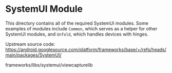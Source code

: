 # SystemUI Module

This directory contains all of the required SystemUI modules. Some examples of modules include `Common`, 
which serves as a helper for other SystemUI modules, and `Unfold`, which handles devices with hinges.

Upstream source code: https://android.googlesource.com/platform/frameworks/base/+/refs/heads/main/packages/SystemUI/

frameworks/libs/systemui/viewcapturelib